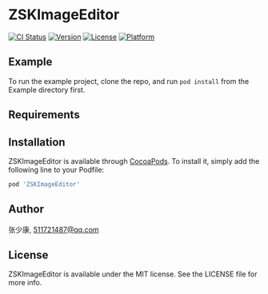 # ZSKImageEditor

[![CI Status](https://img.shields.io/travis/张少康/ZSKImageEditor.svg?style=flat)](https://travis-ci.org/张少康/ZSKImageEditor)
[![Version](https://img.shields.io/cocoapods/v/ZSKImageEditor.svg?style=flat)](https://cocoapods.org/pods/ZSKImageEditor)
[![License](https://img.shields.io/cocoapods/l/ZSKImageEditor.svg?style=flat)](https://cocoapods.org/pods/ZSKImageEditor)
[![Platform](https://img.shields.io/cocoapods/p/ZSKImageEditor.svg?style=flat)](https://cocoapods.org/pods/ZSKImageEditor)

## Example

To run the example project, clone the repo, and run `pod install` from the Example directory first.

## Requirements

## Installation

ZSKImageEditor is available through [CocoaPods](https://cocoapods.org). To install
it, simply add the following line to your Podfile:

```ruby
pod 'ZSKImageEditor'
```

## Author

张少康, 511721487@qq.com

## License

ZSKImageEditor is available under the MIT license. See the LICENSE file for more info.
